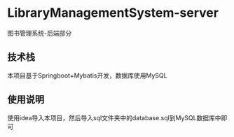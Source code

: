 # LibraryManagementSystem-server
 图书管理系统-后端部分
 
 ## 技术栈
 本项目基于Springboot+Mybatis开发，数据库使用MySQL
 
 ## 使用说明
 使用idea导入本项目，然后导入sql文件夹中的database.sql到MySQL数据库中即可
